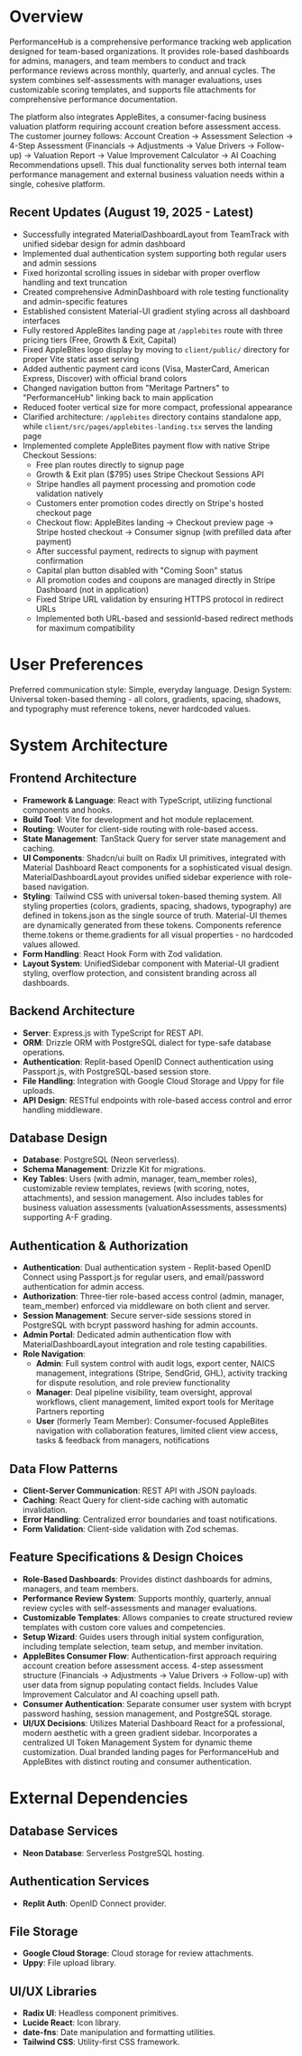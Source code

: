 # Overview

PerformanceHub is a comprehensive performance tracking web application designed for team-based organizations. It provides role-based dashboards for admins, managers, and team members to conduct and track performance reviews across monthly, quarterly, and annual cycles. The system combines self-assessments with manager evaluations, uses customizable scoring templates, and supports file attachments for comprehensive performance documentation. 

The platform also integrates AppleBites, a consumer-facing business valuation platform requiring account creation before assessment access. The customer journey follows: Account Creation → Assessment Selection → 4-Step Assessment (Financials → Adjustments → Value Drivers → Follow-up) → Valuation Report → Value Improvement Calculator → AI Coaching Recommendations upsell. This dual functionality serves both internal team performance management and external business valuation needs within a single, cohesive platform.

## Recent Updates (August 19, 2025 - Latest)
- Successfully integrated MaterialDashboardLayout from TeamTrack with unified sidebar design for admin dashboard
- Implemented dual authentication system supporting both regular users and admin sessions
- Fixed horizontal scrolling issues in sidebar with proper overflow handling and text truncation
- Created comprehensive AdminDashboard with role testing functionality and admin-specific features
- Established consistent Material-UI gradient styling across all dashboard interfaces
- Fully restored AppleBites landing page at `/applebites` route with three pricing tiers (Free, Growth & Exit, Capital)
- Fixed AppleBites logo display by moving to `client/public/` directory for proper Vite static asset serving
- Added authentic payment card icons (Visa, MasterCard, American Express, Discover) with official brand colors
- Changed navigation button from "Meritage Partners" to "PerformanceHub" linking back to main application
- Reduced footer vertical size for more compact, professional appearance
- Clarified architecture: `/applebites` directory contains standalone app, while `client/src/pages/applebites-landing.tsx` serves the landing page
- Implemented complete AppleBites payment flow with native Stripe Checkout Sessions:
  - Free plan routes directly to signup page
  - Growth & Exit plan ($795) uses Stripe Checkout Sessions API
  - Stripe handles all payment processing and promotion code validation natively
  - Customers enter promotion codes directly on Stripe's hosted checkout page
  - Checkout flow: AppleBites landing → Checkout preview page → Stripe hosted checkout → Consumer signup (with prefilled data after payment)
  - After successful payment, redirects to signup with payment confirmation
  - Capital plan button disabled with "Coming Soon" status
  - All promotion codes and coupons are managed directly in Stripe Dashboard (not in application)
  - Fixed Stripe URL validation by ensuring HTTPS protocol in redirect URLs
  - Implemented both URL-based and sessionId-based redirect methods for maximum compatibility

# User Preferences

Preferred communication style: Simple, everyday language.
Design System: Universal token-based theming - all colors, gradients, spacing, shadows, and typography must reference tokens, never hardcoded values.

# System Architecture

## Frontend Architecture
- **Framework & Language**: React with TypeScript, utilizing functional components and hooks.
- **Build Tool**: Vite for development and hot module replacement.
- **Routing**: Wouter for client-side routing with role-based access.
- **State Management**: TanStack Query for server state management and caching.
- **UI Components**: Shadcn/ui built on Radix UI primitives, integrated with Material Dashboard React components for a sophisticated visual design. MaterialDashboardLayout provides unified sidebar experience with role-based navigation.
- **Styling**: Tailwind CSS with universal token-based theming system. All styling properties (colors, gradients, spacing, shadows, typography) are defined in tokens.json as the single source of truth. Material-UI themes are dynamically generated from these tokens. Components reference theme.tokens or theme.gradients for all visual properties - no hardcoded values allowed.
- **Form Handling**: React Hook Form with Zod validation.
- **Layout System**: UnifiedSidebar component with Material-UI gradient styling, overflow protection, and consistent branding across all dashboards.

## Backend Architecture
- **Server**: Express.js with TypeScript for REST API.
- **ORM**: Drizzle ORM with PostgreSQL dialect for type-safe database operations.
- **Authentication**: Replit-based OpenID Connect authentication using Passport.js, with PostgreSQL-based session store.
- **File Handling**: Integration with Google Cloud Storage and Uppy for file uploads.
- **API Design**: RESTful endpoints with role-based access control and error handling middleware.

## Database Design
- **Database**: PostgreSQL (Neon serverless).
- **Schema Management**: Drizzle Kit for migrations.
- **Key Tables**: Users (with admin, manager, team_member roles), customizable review templates, reviews (with scoring, notes, attachments), and session management. Also includes tables for business valuation assessments (valuationAssessments, assessments) supporting A-F grading.

## Authentication & Authorization
- **Authentication**: Dual authentication system - Replit-based OpenID Connect using Passport.js for regular users, and email/password authentication for admin access.
- **Authorization**: Three-tier role-based access control (admin, manager, team_member) enforced via middleware on both client and server.
- **Session Management**: Secure server-side sessions stored in PostgreSQL with bcrypt password hashing for admin accounts.
- **Admin Portal**: Dedicated admin authentication flow with MaterialDashboardLayout integration and role testing capabilities.
- **Role Navigation**: 
  - **Admin**: Full system control with audit logs, export center, NAICS management, integrations (Stripe, SendGrid, GHL), activity tracking for dispute resolution, and role preview functionality
  - **Manager**: Deal pipeline visibility, team oversight, approval workflows, client management, limited export tools for Meritage Partners reporting
  - **User** (formerly Team Member): Consumer-focused AppleBites navigation with collaboration features, limited client view access, tasks & feedback from managers, notifications

## Data Flow Patterns
- **Client-Server Communication**: REST API with JSON payloads.
- **Caching**: React Query for client-side caching with automatic invalidation.
- **Error Handling**: Centralized error boundaries and toast notifications.
- **Form Validation**: Client-side validation with Zod schemas.

## Feature Specifications & Design Choices
- **Role-Based Dashboards**: Provides distinct dashboards for admins, managers, and team members.
- **Performance Review System**: Supports monthly, quarterly, annual review cycles with self-assessments and manager evaluations.
- **Customizable Templates**: Allows companies to create structured review templates with custom core values and competencies.
- **Setup Wizard**: Guides users through initial system configuration, including template selection, team setup, and member invitation.
- **AppleBites Consumer Flow**: Authentication-first approach requiring account creation before assessment access. 4-step assessment structure (Financials → Adjustments → Value Drivers → Follow-up) with user data from signup populating contact fields. Includes Value Improvement Calculator and AI coaching upsell path.
- **Consumer Authentication**: Separate consumer user system with bcrypt password hashing, session management, and PostgreSQL storage.
- **UI/UX Decisions**: Utilizes Material Dashboard React for a professional, modern aesthetic with a green gradient sidebar. Incorporates a centralized UI Token Management System for dynamic theme customization. Dual branded landing pages for PerformanceHub and AppleBites with distinct routing and consumer authentication.

# External Dependencies

## Database Services
- **Neon Database**: Serverless PostgreSQL hosting.

## Authentication Services
- **Replit Auth**: OpenID Connect provider.

## File Storage
- **Google Cloud Storage**: Cloud storage for review attachments.
- **Uppy**: File upload library.

## UI/UX Libraries
- **Radix UI**: Headless component primitives.
- **Lucide React**: Icon library.
- **date-fns**: Date manipulation and formatting utilities.
- **Tailwind CSS**: Utility-first CSS framework.